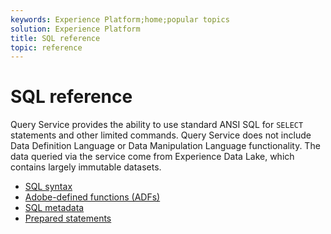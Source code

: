 ```yaml
---
keywords: Experience Platform;home;popular topics
solution: Experience Platform
title: SQL reference
topic: reference
---
```


# SQL reference

Query Service provides the ability to use standard ANSI SQL for `SELECT` statements and other limited commands. Query Service does not include Data Definition Language or Data Manipulation Language functionality. The data queried via the service come from Experience Data Lake, which contains largely immutable datasets. 

- [SQL syntax](syntax.md)
- [Adobe-defined functions (ADFs)](adobe-defined-functions.md)
- [SQL metadata](metadata.md)
- [Prepared statements](./prepared-statements.md)
